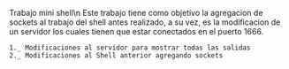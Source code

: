 Trabajo mini shell\n
Este trabajo tiene como objetivo la agregacion de sockets al trabajo del shell antes realizado, a su vez, es la modificacion de un servidor los cuales tienen que estar conectados en el puerto 1666.

    1._ Modificaciones al servidor para mostrar todas las salidas 
    2._ Modificaciones al Shell anterior agregando sockets
